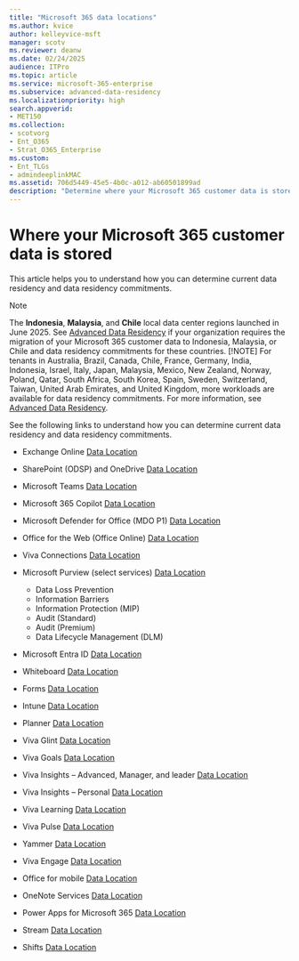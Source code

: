 ```yaml
---
title: "Microsoft 365 data locations"
ms.author: kvice
author: kelleyvice-msft
manager: scotv
ms.reviewer: deanw
ms.date: 02/24/2025
audience: ITPro
ms.topic: article
ms.service: microsoft-365-enterprise
ms.subservice: advanced-data-residency
ms.localizationpriority: high
search.appverid:
- MET150
ms.collection: 
- scotvorg
- Ent_O365
- Strat_O365_Enterprise
ms.custom:
- Ent_TLGs
- admindeeplinkMAC
ms.assetid: 706d5449-45e5-4b0c-a012-ab60501899ad
description: "Determine where your Microsoft 365 customer data is stored worldwide. Links in the article show this information for each workload."
---
```


# Where your Microsoft 365 customer data is stored

This article helps you to understand how you can determine current data residency and data residency commitments.

> [!NOTE]
> The **Indonesia**, **Malaysia**, and **Chile** local data center regions launched in June 2025. See [Advanced Data Residency](advanced-data-residency.md) if your organization requires the migration of your Microsoft 365 customer data to Indonesia, Malaysia, or Chile and data residency commitments for these countries.
> [!NOTE]
> For tenants in Australia, Brazil, Canada, Chile, France, Germany, India, Indonesia, Israel, Italy, Japan, Malaysia, Mexico, New Zealand, Norway, Poland, Qatar, South Africa, South Korea, Spain, Sweden, Switzerland, Taiwan, United Arab Emirates, and United Kingdom, more workloads are available for data residency commitments. For more information, see [Advanced Data Residency](advanced-data-residency.md).

See the following links to understand how you can determine current data residency and data residency commitments.

- Exchange Online [Data Location](m365-dr-workload-exo.md#how-can-i-determine-customer-data-location)
- SharePoint (ODSP) and OneDrive [Data Location](m365-dr-workload-spo.md#how-can-i-determine-customer-data-location)
- Microsoft Teams [Data Location](m365-dr-workload-teams.md#how-can-i-determine-customer-data-location)
- Microsoft 365 Copilot [Data Location](m365-dr-workload-copilot.md#how-can-i-determine-customer-data-location)
- Microsoft Defender for Office (MDO P1)  [Data Location](m365-dr-workload-mdo-p1.md#how-can-i-determine-customer-data-location)
- Office for the Web (Office Online)  [Data Location](m365-dr-workload-office-for-web.md#how-can-i-determine-customer-data-location)
- Viva Connections [Data Location](m365-dr-workload-viva-connections.md#how-can-i-determine-customer-data-location)
- Microsoft Purview (select services)  [Data Location](m365-dr-workload-purview.md#how-can-i-determine-customer-data-location)

  - Data Loss Prevention
  - Information Barriers
  - Information Protection (MIP)
  - Audit (Standard)
  - Audit (Premium)
  - Data Lifecycle Management (DLM)
  
- Microsoft Entra ID [Data Location](m365-dr-workload-other.md#azure-active-directory-aad)
- Whiteboard [Data Location](m365-dr-workload-other.md#whiteboard)
- Forms [Data Location](m365-dr-workload-other.md#forms)
- Intune [Data Location](m365-dr-workload-other.md#intune)
- Planner [Data Location](m365-dr-workload-other.md#planner)
- Viva Glint [Data Location](m365-dr-workload-other.md#viva-glint)
- Viva Goals [Data Location](m365-dr-workload-other.md#viva-goals)
- Viva Insights – Advanced, Manager, and leader [Data Location](m365-dr-workload-other.md#viva-insights--advanced-mgr-leader)
- Viva Insights – Personal [Data Location](m365-dr-workload-other.md#viva-insights--personal)
- Viva Learning [Data Location](m365-dr-workload-other.md#viva-learning)
- Viva Pulse [Data Location](/viva/pulse/get-started/data-residency-for-viva-pulse)
- Yammer [Data Location](m365-dr-workload-other.md#viva-engage)
- Viva Engage [Data Location](m365-dr-workload-other.md#viva-engage)
- Office for mobile [Data Location](m365-dr-workload-other.md#office-for-mobile)
- OneNote Services [Data Location](m365-dr-workload-other.md#onenote-services)
- Power Apps for Microsoft 365 [Data Location](m365-dr-workload-other.md#power-apps-for-microsoft-365)
- Stream [Data Location](m365-dr-workload-other.md#stream)
- Shifts [Data Location](/microsoftteams/expand-teams-across-your-org/shifts/shifts-data-faq#where-is-shifts-data-stored)
